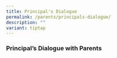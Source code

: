 ```yaml
---
title: Principal's Dialogue
permalink: /parents/principals-dialogue/
description: ""
variant: tiptap
---
```

<h3>Principal’s Dialogue with Parents</h3><p></p><p></p><p></p>